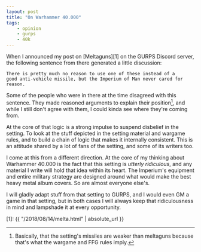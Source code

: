 ```yaml
---
layout: post
title: "On Warhammer 40.000"
tags:
    - opinion
    - gurps
    - 40k
---
```


When I announced my post on [Meltaguns][1] on the GURPS Discord server, the
following sentence from there generated a little discussion:

    There is pretty much no reason to use one of these instead of a
    good anti-vehicle missile, but the Imperium of Man never cared for reason.

Some of the people who were in there at the time disagreed with this
sentence. They made reasoned arguments to explain their position[^1], and while
I still don't agree with them, I could kinda see where they're coming from.

At the core of that logic is a strong impulse to suspend disbelief in the
setting. To look at the stuff depicted in the setting material and wargame
rules, and to build a chain of logic that makes it internally consistent. This
is an attitude shared by a lot of fans of the setting, and some of its writers
too.

I come at this from a different direction. At the core of my thinking about
Warhammer 40.000 is the fact that this setting is _utterly ridiculous_, and any
material I write will hold that idea within its heart. The Imperium's equipment
and entire military strategy are designed around what would make the best heavy
metal album covers. So are almost everyone else's.

I will gladly adapt stuff from that setting to GURPS, and I would even GM a game
in that setting, but in both cases I will always keep that ridiculousness in
mind and lampshade it at every opportunity.


[1]: {{ "/2018/08/14/melta.html" | absolute_url }}

[^1]: Basically, that the setting's missiles are weaker than meltaguns because
    that's what the wargame and FFG rules imply.

